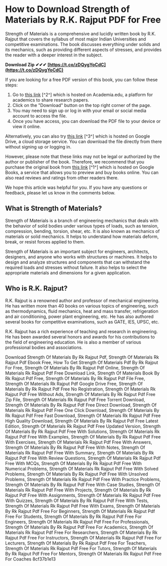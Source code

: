 # How to Download Strength of Materials by R.K. Rajput PDF for Free
 
Strength of Materials is a comprehensive and lucidly written book by R.K. Rajput that covers the syllabus of most major Indian Universities and competitive examinations. The book discusses everything under solids and its mechanics, such as providing different aspects of stresses, and provides the reader with a deeper interest in the subject.
 
**Download Zip ✔✔✔ [https://t.co/zDQygYoCdC](https://t.co/zDQygYoCdC)**


 
If you are looking for a free PDF version of this book, you can follow these steps:
 
1. Go to [this link](https://www.academia.edu/65512617/Strength_of_Materials_by_R_K_RAJPUT) [^2^] which is hosted on Academia.edu, a platform for academics to share research papers.
2. Click on the "Download" button on the top right corner of the page.
3. You may need to sign up or log in with your email or social media account to access the file.
4. Once you have access, you can download the PDF file to your device or view it online.

Alternatively, you can also try [this link](https://drive.google.com/file/d/1w8_UqalhaWGPwK0iqF49E7woZ90P3wdr/view) [^3^] which is hosted on Google Drive, a cloud storage service. You can download the file directly from there without signing up or logging in.
 
However, please note that these links may not be legal or authorized by the author or publisher of the book. Therefore, we recommend that you purchase the original book from [this link](https://books.google.com/books/about/A_Textbook_of_Strength_of_Materials.html?id=3u3sDwAAQBAJ) [^1^] which is hosted on Google Books, a service that allows you to preview and buy books online. You can also read reviews and ratings from other readers there.
 
We hope this article was helpful for you. If you have any questions or feedback, please let us know in the comments below.
  
## What is Strength of Materials?
 
Strength of Materials is a branch of engineering mechanics that deals with the behavior of solid bodies under various types of loads, such as tension, compression, bending, torsion, shear, etc. It is also known as mechanics of materials or solid mechanics. It helps to understand how materials deform, break, or resist forces applied to them.
 
Strength of Materials is an important subject for engineers, architects, designers, and anyone who works with structures or machines. It helps to design and analyze structures and components that can withstand the required loads and stresses without failure. It also helps to select the appropriate materials and dimensions for a given application.
  
## Who is R.K. Rajput?
 
R.K. Rajput is a renowned author and professor of mechanical engineering. He has written more than 40 books on various topics of engineering, such as thermodynamics, fluid mechanics, heat and mass transfer, refrigeration and air conditioning, power plant engineering, etc. He has also authored several books for competitive examinations, such as GATE, IES, UPSC, etc.
 
R.K. Rajput has a rich experience of teaching and research in engineering. He has been awarded several honors and awards for his contributions to the field of engineering education. He is also a member of various professional bodies and associations.
 
Download Strength Of Materials By Rk Rajput Pdf,  Strength Of Materials Rk Rajput Pdf Ebook Free,  How To Get Strength Of Materials Pdf By Rk Rajput For Free,  Strength Of Materials By Rk Rajput Pdf Online,  Strength Of Materials Rk Rajput Pdf Free Download Link,  Strength Of Materials Book By Rk Rajput Pdf Free,  Strength Of Materials By Rk Rajput Pdf File Free,  Strength Of Materials Rk Rajput Pdf Google Drive Free,  Strength Of Materials By Rk Rajput Pdf Free No Registration,  Strength Of Materials Rk Rajput Pdf Free Without Ads,  Strength Of Materials By Rk Rajput Pdf Free Zip File,  Strength Of Materials Rk Rajput Pdf Free Torrent Download,  Strength Of Materials By Rk Rajput Pdf Free Direct Download,  Strength Of Materials Rk Rajput Pdf Free One Click Download,  Strength Of Materials By Rk Rajput Pdf Free Fast Download,  Strength Of Materials Rk Rajput Pdf Free High Quality Download,  Strength Of Materials By Rk Rajput Pdf Free Latest Edition,  Strength Of Materials Rk Rajput Pdf Free Updated Version,  Strength Of Materials By Rk Rajput Pdf Free With Solutions,  Strength Of Materials Rk Rajput Pdf Free With Examples,  Strength Of Materials By Rk Rajput Pdf Free With Exercises,  Strength Of Materials Rk Rajput Pdf Free With Answers,  Strength Of Materials By Rk Rajput Pdf Free With Notes,  Strength Of Materials Rk Rajput Pdf Free With Summary,  Strength Of Materials By Rk Rajput Pdf Free With Review Questions,  Strength Of Materials Rk Rajput Pdf Free With MCQs,  Strength Of Materials By Rk Rajput Pdf Free With Numerical Problems,  Strength Of Materials Rk Rajput Pdf Free With Solved Problems,  Strength Of Materials By Rk Rajput Pdf Free With Unsolved Problems,  Strength Of Materials Rk Rajput Pdf Free With Practice Problems,  Strength Of Materials By Rk Rajput Pdf Free With Case Studies,  Strength Of Materials Rk Rajput Pdf Free With Projects,  Strength Of Materials By Rk Rajput Pdf Free With Assignments,  Strength Of Materials Rk Rajput Pdf Free With Quizzes,  Strength Of Materials By Rk Rajput Pdf Free With Tests,  Strength Of Materials Rk Rajput Pdf Free With Exams,  Strength Of Materials By Rk Rajput Pdf Free For Beginners,  Strength Of Materials Rk Rajput Pdf Free For Students,  Strength Of Materials By Rk Rajput Pdf Free For Engineers,  Strength Of Materials Rk Rajput Pdf Free For Professionals,  Strength Of Materials By Rk Rajput Pdf Free For Academics,  Strength Of Materials Rk Rajput Pdf Free For Researchers,  Strength Of Materials By Rk Rajput Pdf Free For Instructors,  Strength Of Materials Rk Rajput Pdf Free For Lecturers,  Strength Of Materials By Rk Rajput Pdf Free For Teachers,  Strength Of Materials Rk Rajput Pdf Free For Tutors,  Strength Of Materials By Rk Rajput Pdf Free For Mentors,  Strength Of Materials Rk Rajput Pdf Free For Coaches
 8cf37b1e13
 
